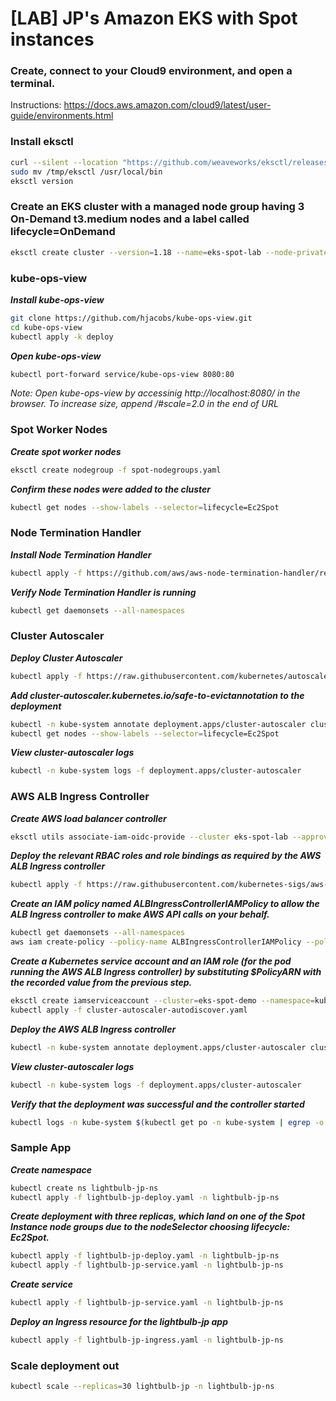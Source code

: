 # [LAB] JP's Amazon EKS with Spot instances

### Create, connect to your Cloud9 environment, and open a terminal.

Instructions: https://docs.aws.amazon.com/cloud9/latest/user-guide/environments.html

### Install eksctl
```bash
curl --silent --location "https://github.com/weaveworks/eksctl/releases/latest/download/eksctl_$(uname -s)_amd64.tar.gz" | tar xz -C /tmp
sudo mv /tmp/eksctl /usr/local/bin
eksctl version
```

### Create an EKS cluster with a managed node group having 3 On-Demand t3.medium nodes and a label called lifecycle=OnDemand

```bash
eksctl create cluster --version=1.18 --name=eks-spot-lab --node-private-networking --managed --nodes=3 --alb-ingress-access --region=us-east-1 --node-type t3.medium --node-labels="lifecycle=OnDemand" --asg-access --zones=us-east-1a,us-east-1b
```
### kube-ops-view

***Install kube-ops-view***

```bash
git clone https://github.com/hjacobs/kube-ops-view.git
cd kube-ops-view
kubectl apply -k deploy
```

***Open kube-ops-view***

```bash
kubectl port-forward service/kube-ops-view 8080:80
```

_Note: Open kube-ops-view by accessinig http://localhost:8080/ in the browser. To increase size, append /#scale=2.0 in the end of URL_

### Spot Worker Nodes

***Create spot worker nodes***

```bash
eksctl create nodegroup -f spot-nodegroups.yaml
```

***Confirm these nodes were added to the cluster***

```bash
kubectl get nodes --show-labels --selector=lifecycle=Ec2Spot
```

### Node Termination Handler

***Install Node Termination Handler***

```bash
kubectl apply -f https://github.com/aws/aws-node-termination-handler/releases/download/v1.10.0/all-resources.yaml
```

***Verify Node Termination Handler is running***

```bash
kubectl get daemonsets --all-namespaces
```

### Cluster Autoscaler

***Deploy Cluster Autoscaler***

```bash
kubectl apply -f https://raw.githubusercontent.com/kubernetes/autoscaler/master/cluster-autoscaler/cloudprovider/aws/examples/cluster-autoscaler-autodiscover.yaml
```

***Add cluster-autoscaler.kubernetes.io/safe-to-evictannotation to the deployment***

```bash
kubectl -n kube-system annotate deployment.apps/cluster-autoscaler cluster-autoscaler.kubernetes.io/safe-to-evict="false"
kubectl get nodes --show-labels --selector=lifecycle=Ec2Spot
```

***View cluster-autoscaler logs***

```bash
kubectl -n kube-system logs -f deployment.apps/cluster-autoscaler
```

### AWS ALB Ingress Controller

***Create AWS load balancer controller***

```bash
eksctl utils associate-iam-oidc-provide --cluster eks-spot-lab --approve

```

***Deploy the relevant RBAC roles and role bindings as required by the AWS ALB Ingress controller***

```bash
kubectl apply -f https://raw.githubusercontent.com/kubernetes-sigs/aws-alb-ingress-controller/v2.0.1/docs/examples/rbac-role.yaml
```

***Create an IAM policy named ALBIngressControllerIAMPolicy to allow the ALB Ingress controller to make AWS API calls on your behalf.***

```bash
kubectl get daemonsets --all-namespaces
aws iam create-policy --policy-name ALBIngressControllerIAMPolicy --policy-document https://raw.githubusercontent.com/kubernetes-sigs/aws-alb-ingress-controller/v1.1.4/docs/examples/iam-policy.json
```

***Create a Kubernetes service account and an IAM role (for the pod running the AWS ALB Ingress controller) by substituting \$PolicyARN with the recorded value from the previous step.***

```bash
eksctl create iamserviceaccount --cluster=eks-spot-demo --namespace=kube-system --name=alb-ingress-controller --attach-policy-arn=\$PolicyARN --override-existing-serviceaccounts --approve
kubectl apply -f cluster-autoscaler-autodiscover.yaml
```

***Deploy the AWS ALB Ingress controller***

```bash
kubectl -n kube-system annotate deployment.apps/cluster-autoscaler cluster-autoscaler.kubernetes.io/safe-to-evict="false"
```

***View cluster-autoscaler logs***

```bash
kubectl -n kube-system logs -f deployment.apps/cluster-autoscaler
```

***Verify that the deployment was successful and the controller started***

```bash
kubectl logs -n kube-system $(kubectl get po -n kube-system | egrep -o alb-ingress[a-zA-Z0-9-]+)
```

### Sample App

***Create namespace***

```bash
kubectl create ns lightbulb-jp-ns
kubectl apply -f lightbulb-jp-deploy.yaml -n lightbulb-jp-ns
```

***Create deployment with three replicas, which land on one of the Spot Instance node groups due to the nodeSelector choosing lifecycle: Ec2Spot.***

```bash
kubectl apply -f lightbulb-jp-deploy.yaml -n lightbulb-jp-ns
kubectl apply -f lightbulb-jp-service.yaml -n lightbulb-jp-ns
```

***Create service***

```bash
kubectl apply -f lightbulb-jp-service.yaml -n lightbulb-jp-ns
```

***Deploy an Ingress resource for the lightbulb-jp app***

```bash
kubectl apply -f lightbulb-jp-ingress.yaml -n lightbulb-jp-ns
```

### Scale deployment out

```bash
kubectl scale --replicas=30 lightbulb-jp -n lightbulb-jp-ns
```
